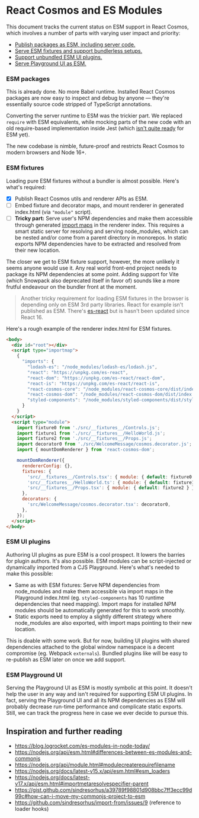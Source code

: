 # React Cosmos and ES Modules

This document tracks the current status on ESM support in React Cosmos, which involves a number of parts with varying user impact and priority:

- [Publish packages as ESM, including server code.](#esm-packages)
- [Serve ESM fixtures and support bundlerless setups.](#esm-fixtures)
- [Support unbundled ESM UI plugins.](#esm-ui-plugins)
- [Serve Playground UI as ESM.](#esm-playground-ui)

### ESM packages

This is already done. No more Babel runtime. Installed React Cosmos packages are now easy to inspect and debug by anyone — they're essentially source code stripped of TypeScript annotations.

Converting the server runtime to ESM was the trickier part. We replaced `require` with ESM equivalents, while mocking parts of the new code with an old require-based implementation inside Jest (which [isn't quite ready](https://jestjs.io/docs/ecmascript-modules) for ESM yet).

The new codebase is nimble, future-proof and restricts React Cosmos to modern browsers and Node 16+.

### ESM fixtures

Loading pure ESM fixtures without a bundler is almost possible. Here's what's required:

- [x] Publish React Cosmos utils and renderer APIs as ESM.
- [ ] Embed fixture and decorator maps, and mount renderer in generated index.html (via `"module"` script).
- [ ] **Tricky part:** Serve user's NPM dependencies and make them accessible through generated [import maps](https://github.com/WICG/import-maps) in the renderer index. This requires a smart static server for resolving and serving node_modules, which can be nested and/or come from a parent directory in monorepos. In static exports NPM dependencies have to be extracted and resolved from their new location.

The closer we get to ESM fixture support, however, the more unlikely it seems anyone would use it. Any real world front-end project needs to package its NPM dependencies at some point. Adding support for Vite (which Snowpack also deprecated itself in favor of) sounds like a more frutful endeavour on the bundler front at the moment.

> Another tricky requirement for loading ESM fixtures in the browser is depending only on ESM 3rd party libraries. React for example isn't published as ESM. There's [es-react](https://github.com/lukejacksonn/es-react) but is hasn't been updated since React 16.

Here's a rough example of the renderer index.html for ESM fixtures.

```html
<body>
  <div id="root"></div>
  <script type="importmap">
    {
      "imports": {
        "lodash-es": "/node_modules/lodash-es/lodash.js",
        "react": "https://unpkg.com/es-react",
        "react-dom": "https://unpkg.com/es-react/react-dom",
        "react-is": "https://unpkg.com/es-react/react-is",
        "react-cosmos-core": "/node_modules/react-cosmos-core/dist/index.js",
        "react-cosmos-dom": "/node_modules/react-cosmos-dom/dist/index.js",
        "styled-components": "/node_modules/styled-components/dist/styled-components.esm.js"
      }
    }
  </script>
  <script type="module">
    import fixture0 from './src/__fixtures__/Controls.js';
    import fixture1 from './src/__fixtures__/HelloWorld.js';
    import fixture2 from './src/__fixtures__/Props.js';
    import decorator0 from './src/WelcomeMessage/cosmos.decorator.js';
    import { mountDomRenderer } from 'react-cosmos-dom';

    mountDomRenderer({
      rendererConfig: {},
      fixtures: {
        'src/__fixtures__/Controls.tsx': { module: { default: fixture0 } },
        'src/__fixtures__/HelloWorld.ts': { module: { default: fixture1 } },
        'src/__fixtures__/Props.tsx': { module: { default: fixture2 } },
      },
      decorators: {
        'src/WelcomeMessage/cosmos.decorator.tsx': decorator0,
      },
    });
  </script>
</body>
```

### ESM UI plugins

Authoring UI plugins as pure ESM is a cool prospect. It lowers the barries for plugin authors. It's also possible. ESM modules can be script-injected or dynamically imported from a CJS Playground. Here's what's needed to make this possible:

- Same as with ESM fixtures: Serve NPM dependencies from node_modules and make them accessible via import maps in the Playground index.html (eg. `styled-components` has 10 runtime dependencies that need mapping). Import maps for installed NPM modules should be automatically generated for this to work smoothly.
- Static exports need to employ a slightly different strategy where node_modules are also exported, with import maps pointing to their new location.

This is doable with some work. But for now, building UI plugins with shared dependencies attached to the global window namespace is a decent compromise (eg. Webpack `externals`). Bundled plugins like will be easy to re-publish as ESM later on once we add support.

### ESM Playground UI

Serving the Playground UI as ESM is mostly symbolic at this point. It doesn't help the user in any way and isn't required for supporting ESM UI plugins. In fact, serving the Playground UI and all its NPM dependencies as ESM will probably decrease run-time performance and complicate static exports. Still, we can track the progress here in case we ever decide to pursue this.

## Inspiration and further reading

- https://blog.logrocket.com/es-modules-in-node-today/
- https://nodejs.org/api/esm.html#differences-between-es-modules-and-commonjs
- https://nodejs.org/api/module.html#modulecreaterequirefilename
- https://nodejs.org/docs/latest-v15.x/api/esm.html#esm_loaders
- https://nodejs.org/docs/latest-v17.x/api/esm.html#importmetaresolvespecifier-parent
- https://gist.github.com/sindresorhus/a39789f98801d908bbc7ff3ecc99d99c#how-can-i-move-my-commonjs-project-to-esm
- https://github.com/sindresorhus/import-from/issues/9 (reference to loader hooks)
